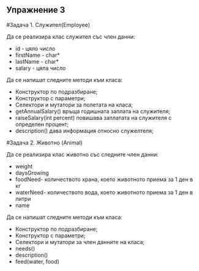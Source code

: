 ## Упражнение 3

#Задача 1. Служител(Employee)

Да се реализира клас служител със член данни:


  - id - цяло число
  - firstName -  char*
  - lastName - char*
  - salary - цяла число

Да се напишат следните методи към класа:

  - Конструктор по подразбиране;
  - Конструктор с параметри;
  - Селектори и мутатори за полетата на класа;
  - getAnnualSalary() връща годишната заплата на служителя;
  - raiseSalary(int percent) повишава заплатата на служителя с определен процент;
  - description() дава информация относно служелтеля;

#Задача 2. Животно (Animal)

Да се реализира клас животно със следните член данни: 
  - weight
  - daysGrowing 
  - foodNeed- количеството храна, което животното приема за 1 ден в кг
  - waterNeed- количеството вода, което животното приема за 1 ден в литри
  - name

Да се напишат следните методи към класа:
 - Конструктор по подразбиране;
 - Конструктор с параметри;
 - Селектори и мутатори за член данните на класа;
 - needs()
 - description()
 - feed(water, food)
